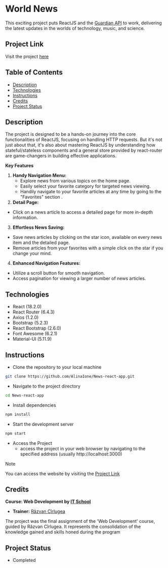 # World News
This exciting project puts ReactJS and the [Guardian API](https://open-platform.theguardian.com/) to work, delivering the latest updates in the worlds of technology, music, and science.

## Project Link
Visit the project [here](https://world-news-app.netlify.app/)

## Table of Contents
* [Description](#description)
* [Technologies](#technologies)
* [Instructions](#instructions)
* [Credits](#credits)
* [Project Status](#project-status)

## Description
The project is designed to be a hands-on journey into the core functionalities of ReactJS, focusing on handling HTTP requests. But it's not just about that, it's also about mastering ReactJS by understanding how stateful/stateless components and a general store provided by react-router are game-changers in building effective applications.

**Key Features**
1. **Handy Navigation Menu:**
    - Explore news from various topics on the home page.
    - Easily select your favorite category for targeted news viewing.
    - Handily navigate to your favorite articles at any time by going to the  "Favorites" section .
2. **Detail Page:**
  - Click on a news article to access a detailed page for more in-depth information.
3. **Effortless News Saving:**
  - Save news articles by clicking on the star icon, available on every news item and the detailed page.
  - Remove articles from your favorites with a simple click on the star if you change your mind.
4. **Enhanced Navigation Features:**
  - Utilize a scroll button for smooth navigation.
  - Access pagination for viewing a larger number of news articles.

## Technologies
- React (18.2.0)
- React Router (6.4.3)
- Axios (1.2.0)
- Bootstrap (5.2.3)
- React Bootstrap (2.6.0)
- Font Awesome (6.2.1)
- Material-UI (5.11.9)


## Instructions
- Clone the repository to your local machine
```bash
git clone https://github.com/AlinaIone/News-react-app.git
```
- Navigate to the project directory
```bash
cd News-react-app
```
- Install dependencies
```bash
npm install
```
- Start the development server
```bash
npm start
```
- Access the Project
  - access the project in your web browser by navigating to the specified address (usually http://localhost:3000)
> [!NOTE]
> You can access the website by visiting the [Project Link](#project-link)

## Credits
**Course: Web Development by [IT School](https://www.itschool.ro/cursuri/curs-web-development-online)**
- **Trainer:** [Răzvan Cîrlugea](https://github.com/razvancir96)

The project was the final assignment of the 'Web Development' course,  guided by Răzvan Cîrlugea. It represents the consolidation of the knowledge gained and skills honed during the program

## Project Status
- Completed
